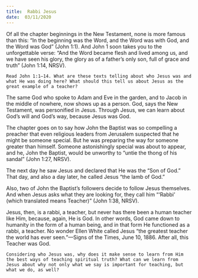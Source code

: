 ```yaml
---
title:  Rabbi Jesus
date:  03/11/2020
---
```


Of all the chapter beginnings in the New Testament, none is more famous than this: “In the beginning was the Word, and the Word was with God, and the Word was God” (John 1:1). And John 1 soon takes you to the unforgettable verse: “And the Word became flesh and lived among us, and we have seen his glory, the glory as of a father’s only son, full of grace and truth” (John 1:14, NRSV).

`Read John 1:1–14. What are these texts telling about who Jesus was and what He was doing here? What should this tell us about Jesus as the great example of a teacher?`

The same God who spoke to Adam and Eve in the garden, and to Jacob in the middle of nowhere, now shows up as a person. God, says the New Testament, was personified in Jesus. Through Jesus, we can learn about God’s will and God’s way, because Jesus was God.

The chapter goes on to say how John the Baptist was so compelling a preacher that even religious leaders from Jerusalem suspected that he might be someone special. But he was preparing the way for someone greater than himself. Someone astonishingly special was about to appear, and he, John the Baptist, would be unworthy to “untie the thong of his sandal” (John 1:27, NRSV).

The next day he saw Jesus and declared that He was the “Son of God.” That day, and also a day later, he called Jesus “the lamb of God.”

Also, two of John the Baptist’s followers decide to follow Jesus themselves. And when Jesus asks what they are looking for, they call him “‘Rabbi’ (which translated means Teacher)” (John 1:38, NRSV).

Jesus, then, is a rabbi, a teacher, but never has there been a human teacher like Him, because, again, He is God. In other words, God came down to humanity in the form of a human being, and in that form He functioned as a rabbi, a teacher. No wonder Ellen White called Jesus “the greatest teacher the world has ever seen.”—Signs of the Times, June 10, 1886. After all, this Teacher was God.

`Considering who Jesus was, why does it make sense to learn from Him the best ways of teaching spiritual truth? What can we learn from Jesus about why not only what we say is important for teaching, but what we do, as well?`